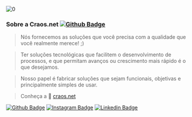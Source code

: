 ![0](https://user-images.githubusercontent.com/43252092/88710693-5def1e80-d0ed-11ea-9098-361b5eb9d751.jpeg)

### Sobre a Craos.net  [![Github Badge](https://img.shields.io/github/followers/craos?label=Craos.net&style=social)](https://github.com/Craos/craos)
> Nós fornecemos as soluções que você precisa com a qualidade que você realmente merece! ;)

> Ter soluções tecnológicas que facilitem o desenvolvimento de processos, e que permitam avanços ou crescimento mais rápido é o que desejamos.

> Nosso papel é fabricar soluções que sejam funcionais, objetivas e principalmente simples de usar.

> Conheça a :rocket: [craos.net](https://craos.net)

[![Github Badge](https://img.shields.io/github/followers/craos?label=Craos.net&style=social)](https://github.com/Craos/craos) [![Instagram Badge](https://img.shields.io/badge/craosnet-C13584?style=flat-square&labelColor=C13584&logo=instagram&logoColor=white&link=https://www.instagram.com/craosnet/)](https://www.instagram.com/craosnet/) [![Linkedin Badge](https://img.shields.io/badge/craosnet-blue?style=flat-square&logo=Linkedin&logoColor=white&link=https://www.linkedin.com/company/craosnet)](https://www.linkedin.com/company/64257429/)
